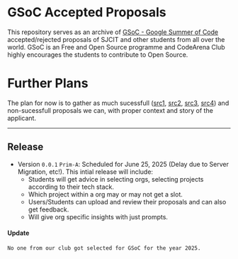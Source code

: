 # GSoC Accepted Proposals 

This repository serves as an archive of [GSoC - Google Summer of Code](https://summerofcode.withgoogle.com/) accepted/rejected proposals of SJCIT and other students from all over the world. GSoC is an Free and Open Source programme and CodeArena Club highly encourages the students to contribute to Open Source.

# Further Plans

The plan for now is to gather as much sucessfull ([src1](https://github.com/SammanSarkar/GSoC_archive_2025), [src2](https://github.com/heilcheng/2025-GSoC-Proposal-Selected), [src3](https://blog.sdslabs.co/gsoc/), [src4](https://github.com/COPS-IITBHU/GSoC-Accepted-Proposals)) and non-sucessfull proposals we can, with proper context and story of the applicant.

---

## Release
- Version `0.0.1` `Prim-A`: Scheduled for June 25, 2025 (Delay due to Server Migration, etc!). This intial release will include:
  -  Students will get advice in selecting orgs, selecting projects according to their tech stack.
  -  Which project within a org may or may not get a slot.
  -  Users/Students can upload and review their proposals and can also get feedback.
  -  Will give org specific insights with just prompts.

#### Update
`No one from our club got selected for GSoC for the year 2025.`
